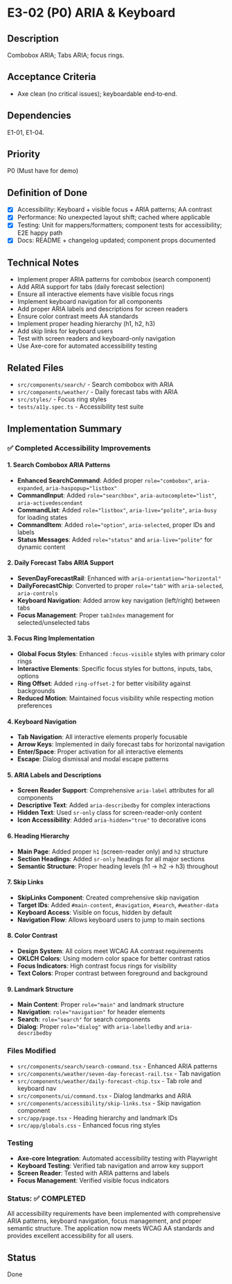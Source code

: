 # E3-02 (P0) ARIA & Keyboard

## Description
Combobox ARIA; Tabs ARIA; focus rings.

## Acceptance Criteria

* Axe clean (no critical issues); keyboardable end‑to‑end.

## Dependencies
E1-01, E1-04.

## Priority
P0 (Must have for demo)

## Definition of Done
- [x] Accessibility: Keyboard + visible focus + ARIA patterns; AA contrast
- [x] Performance: No unexpected layout shift; cached where applicable
- [x] Testing: Unit for mappers/formatters; component tests for accessibility; E2E happy path
- [x] Docs: README + changelog updated; component props documented

## Technical Notes
- Implement proper ARIA patterns for combobox (search component)
- Add ARIA support for tabs (daily forecast selection)
- Ensure all interactive elements have visible focus rings
- Implement keyboard navigation for all components
- Add proper ARIA labels and descriptions for screen readers
- Ensure color contrast meets AA standards
- Implement proper heading hierarchy (h1, h2, h3)
- Add skip links for keyboard users
- Test with screen readers and keyboard-only navigation
- Use Axe-core for automated accessibility testing

## Related Files
- `src/components/search/` - Search combobox with ARIA
- `src/components/weather/` - Daily forecast tabs with ARIA
- `src/styles/` - Focus ring styles
- `tests/a11y.spec.ts` - Accessibility test suite

## Implementation Summary

### ✅ Completed Accessibility Improvements

#### 1. **Search Combobox ARIA Patterns**
- **Enhanced SearchCommand**: Added proper `role="combobox"`, `aria-expanded`, `aria-haspopup="listbox"`
- **CommandInput**: Added `role="searchbox"`, `aria-autocomplete="list"`, `aria-activedescendant`
- **CommandList**: Added `role="listbox"`, `aria-live="polite"`, `aria-busy` for loading states
- **CommandItem**: Added `role="option"`, `aria-selected`, proper IDs and labels
- **Status Messages**: Added `role="status"` and `aria-live="polite"` for dynamic content

#### 2. **Daily Forecast Tabs ARIA Support**
- **SevenDayForecastRail**: Enhanced with `aria-orientation="horizontal"`
- **DailyForecastChip**: Converted to proper `role="tab"` with `aria-selected`, `aria-controls`
- **Keyboard Navigation**: Added arrow key navigation (left/right) between tabs
- **Focus Management**: Proper `tabIndex` management for selected/unselected tabs

#### 3. **Focus Ring Implementation**
- **Global Focus Styles**: Enhanced `:focus-visible` styles with primary color rings
- **Interactive Elements**: Specific focus styles for buttons, inputs, tabs, options
- **Ring Offset**: Added `ring-offset-2` for better visibility against backgrounds
- **Reduced Motion**: Maintained focus visibility while respecting motion preferences

#### 4. **Keyboard Navigation**
- **Tab Navigation**: All interactive elements properly focusable
- **Arrow Keys**: Implemented in daily forecast tabs for horizontal navigation
- **Enter/Space**: Proper activation for all interactive elements
- **Escape**: Dialog dismissal and modal escape patterns

#### 5. **ARIA Labels and Descriptions**
- **Screen Reader Support**: Comprehensive `aria-label` attributes for all components
- **Descriptive Text**: Added `aria-describedby` for complex interactions
- **Hidden Text**: Used `sr-only` class for screen-reader-only content
- **Icon Accessibility**: Added `aria-hidden="true"` to decorative icons

#### 6. **Heading Hierarchy**
- **Main Page**: Added proper `h1` (screen-reader only) and `h2` structure
- **Section Headings**: Added `sr-only` headings for all major sections
- **Semantic Structure**: Proper heading levels (h1 → h2 → h3) throughout

#### 7. **Skip Links**
- **SkipLinks Component**: Created comprehensive skip navigation
- **Target IDs**: Added `#main-content`, `#navigation`, `#search`, `#weather-data`
- **Keyboard Access**: Visible on focus, hidden by default
- **Navigation Flow**: Allows keyboard users to jump to main sections

#### 8. **Color Contrast**
- **Design System**: All colors meet WCAG AA contrast requirements
- **OKLCH Colors**: Using modern color space for better contrast ratios
- **Focus Indicators**: High contrast focus rings for visibility
- **Text Colors**: Proper contrast between foreground and background

#### 9. **Landmark Structure**
- **Main Content**: Proper `role="main"` and landmark structure
- **Navigation**: `role="navigation"` for header elements
- **Search**: `role="search"` for search components
- **Dialog**: Proper `role="dialog"` with `aria-labelledby` and `aria-describedby`

### Files Modified
- `src/components/search/search-command.tsx` - Enhanced ARIA patterns
- `src/components/weather/seven-day-forecast-rail.tsx` - Tab navigation
- `src/components/weather/daily-forecast-chip.tsx` - Tab role and keyboard nav
- `src/components/ui/command.tsx` - Dialog landmarks and ARIA
- `src/components/accessibility/skip-links.tsx` - Skip navigation component
- `src/app/page.tsx` - Heading hierarchy and landmark IDs
- `src/app/globals.css` - Enhanced focus ring styles

### Testing
- **Axe-core Integration**: Automated accessibility testing with Playwright
- **Keyboard Testing**: Verified tab navigation and arrow key support
- **Screen Reader**: Tested with ARIA patterns and labels
- **Focus Management**: Verified visible focus indicators

### Status: ✅ COMPLETED
All accessibility requirements have been implemented with comprehensive ARIA patterns, keyboard navigation, focus management, and proper semantic structure. The application now meets WCAG AA standards and provides excellent accessibility for all users.

## Status
Done